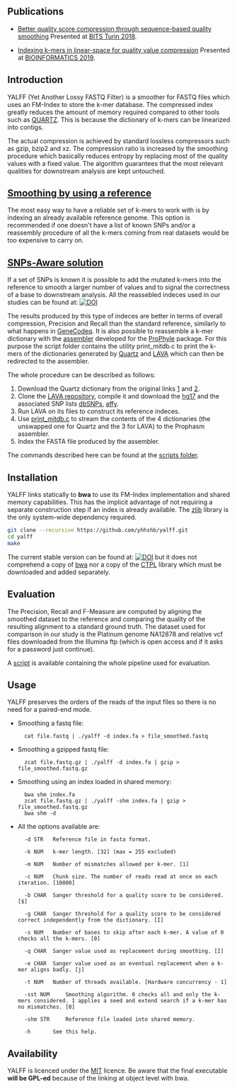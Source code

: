 ## Publications

* [Better quality score compression through sequence-based quality smoothing](https://doi.org/10.1186/s12859-019-2883-5)
    Presented at [BITS Turin 2018][2].

* [Indexing k-mers in linear-space for quality value compression](https://doi.org/10.1142/S0219720019400110)
    Presented at [BIOINFORMATICS 2019][16].

## Introduction

YALFF (Yet Another Lossy FASTQ Filter) is a smoother for FASTQ files which uses an FM-Index to store the k-mer database.
The compressed index greatly reduces the amount of memory required compared to other tools such as [QUARTZ][1]. This is because the dictionary of k-mers can be linearized into contigs.

The actual compression is achieved by standard lossless compressors such as gzip, bzip2 and xz. The compression ratio is increased by the smoothing procedure which basically reduces entropy by replacing most of the quality values with a fixed value. The algorithm guarantees that the most relevant qualities for downstream analysis are kept untouched.

## [Smoothing by using a reference](https://doi.org/10.1186/s12859-019-2883-5)

The most easy way to have a reliable set of k-mers to work with is by indexing an already available reference genome. This option is recommended if one doesn't have a list of known SNPs and/or a reassembly procedure of all the k-mers coming from real datasets would be too expensive to carry on.

## [SNPs-Aware solution](https://doi.org/10.1142/S0219720019400110)

If a set of SNPs is known it is possible to add the mutated k-mers into the reference to smooth a larger number of values and to signal the correctness of a base to downstream analysis.
All the reassebled indeces used in our studies can be found at: [![DOI](https://zenodo.org/badge/DOI/10.5281/zenodo.2637994.svg)](https://doi.org/10.5281/zenodo.2637994) 

The results produced by this type of indeces are better in terms of overall compression, Precision and Recall than the standard reference, similarly to what happens in [GeneCodeq][13].
It is also possible to reassemble a k-mer dictionary with the [assembler][4] developed for the [ProPhyle][5] package.
For this purpose the script folder contains the utility print_mitdb.c to print the k-mers of the dictionaries generated by [Quartz][1] and [LAVA][6] which can then be redirected to the assembler.

The whole procedure can be described as follows:

1. Download the Quartz dictionary from the original links [1][7] and [2][8].
2. Clone the [LAVA repository][9], compile it and download the [hg17][10] and the associated SNP lists [dbSNPs][11], [affy][12].
3. Run LAVA on its files to construct its reference indeces.
4. Use [print_mitdb.c](scripts/print_mitdb.c) to stream the contents of the 4 dictionaries (the unswapped one for Quartz and the 3 for LAVA) to the Prophasm assembler.
5. Index the FASTA file produced by the assembler.

The commands described here can be found at the [scripts folder](./scripts).

## Installation

YALFF links statically to **bwa** to use its FM-Index implementation and shared memory capabilities. This has the implicit advantage of not requiring a separate construction step if an index is already available.
The [zlib][15] library is the only system-wide dependency required.

```sh
git clone --recursive https://github.com/yhhshb/yalff.git
cd yalff
make
```

The current stable version can be found at: [![DOI](https://zenodo.org/badge/124078095.svg)](https://zenodo.org/badge/latestdoi/124078095) but it does not comprehend a copy of [bwa][3] nor a copy of the [CTPL][17] library which must be downloaded and added separately.

## Evaluation

The Precision, Recall and F-Measure are computed by aligning the smoothed dataset to the reference and comparing the quality of the resulting alignment to a standard ground truth. The dataset used for comparison in our study is the Platinum genome NA12878 and relative vcf files downloaded from the Illumina ftp (which is open access and if it asks for a password just continue).

A [script](scripts/evaluation.job) is available containing the whole pipeline used for evaluation.

## Usage

YALFF preserves the orders of the reads of the input files so there is no need for a paired-end mode.

* Smoothing a fastq file:
    
        cat file.fastq | ./yalff -d index.fa > file_smoothed.fastq
    
* Smoothing a gzipped fastq file:

        zcat file.fastq.gz | ./yalff -d index.fa | gzip > file_smoothed.fastq.gz
        
* Smoothing using an index loaded in shared memory:

        bwa shm index.fa
        zcat file.fastq.gz | ./yalff -shm index.fa | gzip > file_smoothed.fastq.gz
        bwa shm -d
        
* All the options available are:

        -d STR	 Reference file in fasta format.

        -k NUM	 k-mer length. [32] (max = 255 excluded)

        -m NUM	 Number of mismatches allowed per k-mer. [1]

        -c NUM	 Chunk size. The number of reads read at once on each iteration. [10000]

        -b CHAR	 Sanger threshold for a quality score to be considered. [$]

        -g CHAR	 Sanger threshold for a quality score to be considered correct independently from the dictionary. [I]

        -s NUM	 Number of bases to skip after each k-mer. A value of 0 checks all the k-mers. [0]

        -q CHAR	 Sanger value used as replacement during smoothing. [I]

        -e CHAR	 Sanger value used as an eventual replacement when a k-mer aligns badly. [j]

        -t NUM	 Number of threads available. [Hardware concurrency - 1]

        -sst NUM	 Smoothing algorithm. 0 checks all and only the k-mers considered. 1 applies a seed and extend search if a k-mer has no mismatches. [0]

        -shm STR	 Reference file loaded into shared memory.

        -h       See this help.

## Availability

YALFF is licenced under the [MIT](./LICENSE) licence.
Be aware that the final executable **will be GPL-ed** because of the linking at object level with bwa.

[1]: http://cb.csail.mit.edu/cb/quartz
[2]: http://bioinformatics.it/bits2018
[3]: http://bio-bwa.sourceforge.net/
[4]: https://github.com/prophyle/prophasm
[5]: https://prophyle.github.io
[6]: http://cb.csail.mit.edu/cb/lava/
[7]: http://giant.csail.mit.edu/quartz/dec200.bin.sorted.gz
[8]: http://giant.csail.mit.edu/quartz/dec200.bin.sorted.swapped.gz
[9]: https://github.com/arshajii/lava/
[10]: http://cb.csail.mit.edu/cb/lava/data/hg19.fa.gz
[11]: http://cb.csail.mit.edu/cb/lava/data/SNPs142_hg19_Common.filt.txt
[12]: http://cb.csail.mit.edu/cb/lava/data/Affymetrix_6_SNPs.txt
[13]: https://www.ncbi.nlm.nih.gov/pubmed/27354700
[14]: http://en.wikipedia.org/wiki/GNU_General_Public_License
[15]: http://zlib.net
[16]: http://www.bioinformatics.biostec.org/
[17]: https://github.com/vit-vit/CTPL

